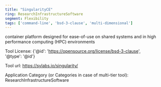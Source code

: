 ```yaml
---
title: "SingularityCE"
ring: ResearchInfrastructureSoftware
segment: Flexibility
tags: ['command-line', 'bsd-3-clause', 'multi-dimensional']
---
```

container platform designed for ease-of-use on shared systems and in high performance computing (HPC) environments

Tool License: {'@id': 'https://opensource.org/license/bsd-3-clause', '@type': '@id'}

Tool url: https://sylabs.io/singularity/

Application Category (or Categories in case of multi-tier tool): ResearchInfrastructureSoftware
